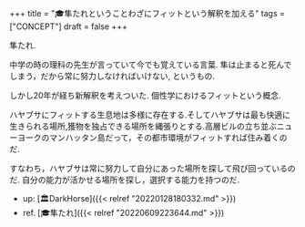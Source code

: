 +++
title = "🎓隼たれということわざにフィットという解釈を加える"
tags = ["CONCEPT"]
draft = false
+++

隼たれ.

中学の時の理科の先生が言っていて今でも覚えている言葉.
隼は止まると死んでしまう，だから常に努力しなければいけない, というもの.

しかし20年が経ち新解釈を考えついた.  個性学におけるフィットという概念.

ハヤブサにフィットする生息地は多様に存在する.そしてハヤブサは最も快適に生きられる場所,獲物を独占できる場所を縄張りとする.高層ビルの立ち並ぶニューヨークのマンハッタン島だって，その都市環境がフィットすれば住み着くのだ.

すなわち，ハヤブサは常に努力して自分にあった場所を探して飛び回っているのだ.
自分の能力が活かせる場所を探し，選択する能力を持つのだ.

-   up: [🏛DarkHorse]({{< relref "20220128180332.md" >}})
-   ref. [🎓隼たれ]({{< relref "20220609223644.md" >}})
